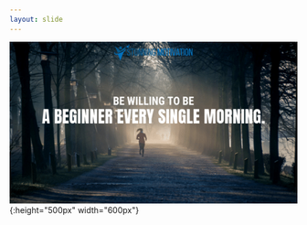 ```yaml
---
layout: slide
---
```


![](./images/0016_children.jpg 'how does it come'){:height="500px" width="600px"}
